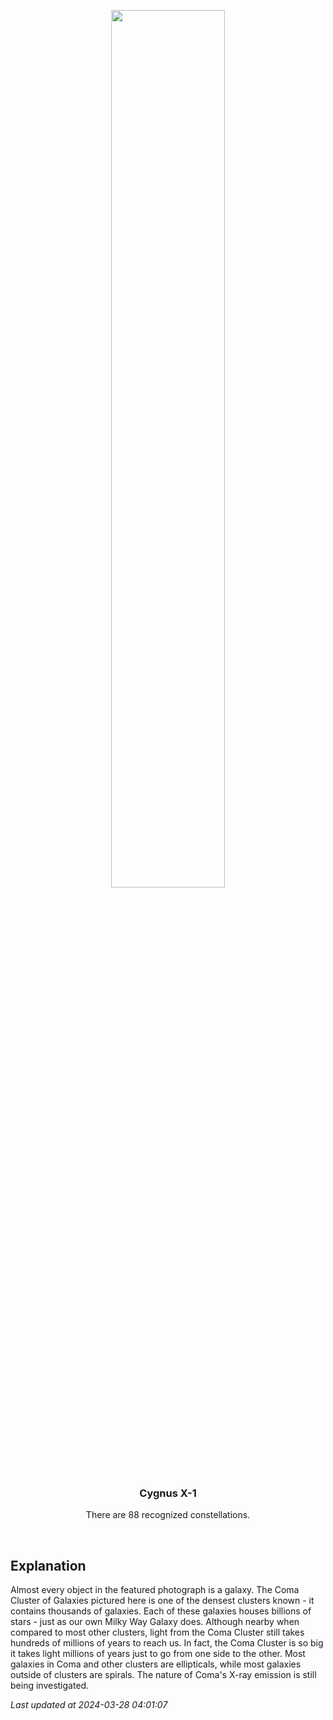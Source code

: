 <p align='center'>
    <img src='https://apod.nasa.gov/apod/image/2403/ComaCluster_Hua_960.jpg' width='60%' />
    <h3 align="center">Cygnus X-1</h3>
    <p align="center">There are 88 recognized constellations.</p>
</p>
<br/>

Explanation
--
Almost every object in the featured photograph is a galaxy.  The Coma Cluster of Galaxies pictured here is one of the densest clusters known - it contains thousands of galaxies.  Each of these galaxies houses billions of stars - just as our own Milky Way Galaxy does.  Although nearby when compared to most other clusters, light from the Coma Cluster still takes hundreds of millions of years to reach us.  In fact, the Coma Cluster is so big it takes light millions of years just to go from one side to the other.  Most galaxies in Coma and other clusters are ellipticals, while most galaxies outside of clusters are spirals.  The nature of Coma's X-ray emission is still being investigated.


*Last updated at 2024-03-28 04:01:07*
